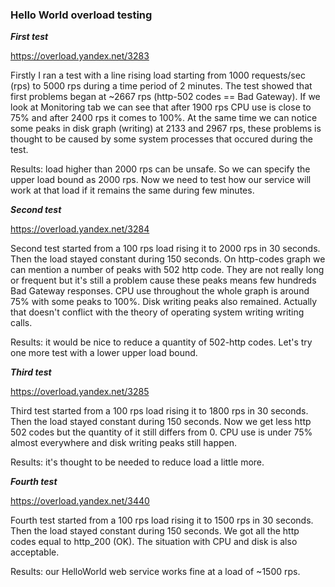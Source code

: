 ### Hello World overload testing



***First test***

https://overload.yandex.net/3283

Firstly I ran a test with a line rising load starting from 1000 requests/sec (rps) to 5000 rps during a time period of 2 minutes. The test showed that first problems began at ~2667 rps (http-502 codes ==  Bad Gateway). If we look at Monitoring tab we can see that after 1900 rps CPU use is close to 75% and after 2400 rps it comes to 100%. At the same time we can notice some peaks in disk graph (writing) at 2133 and 2967 rps, these problems is thought to be caused by some system processes that occured during the test.

Results: load higher than 2000 rps can be unsafe. So we can specify the upper load bound as 2000 rps. Now we need to test how our service will work at that load if it remains the same during few minutes.


***Second  test***

https://overload.yandex.net/3284

Second test started from a 100 rps load rising it to 2000 rps in 30 seconds. Then the load stayed constant during 150 seconds. On http-codes graph we can mention a number of peaks with 502 http code. They are not really long or frequent but it's still a problem cause these peaks means few hundreds Bad Gateway responses. CPU use throughout the whole graph is around 75% with some peaks to 100%. Disk writing peaks also remained. Actually that doesn't conflict with the theory of operating system writing writing calls.

Results: it would be nice to reduce a quantity of 502-http codes. Let's try one more test with a lower upper load bound.

***Third  test***

https://overload.yandex.net/3285

Third test started from a 100 rps load rising it to 1800 rps in 30 seconds. Then the load stayed constant during 150 seconds. Now we get less http 502 codes but the quantity of it still differs from 0. CPU use is under 75% almost everywhere and disk writing peaks still happen.

Results: it's thought to be needed to reduce load a little more.

***Fourth  test***

https://overload.yandex.net/3440

Fourth test started from a 100 rps load rising it to 1500 rps in 30 seconds. Then the load stayed constant during 150 seconds. We got all the http codes equal to http_200 (OK). The situation with CPU and disk is also acceptable.  

Results: our HelloWorld web service works fine at a load of ~1500 rps.
